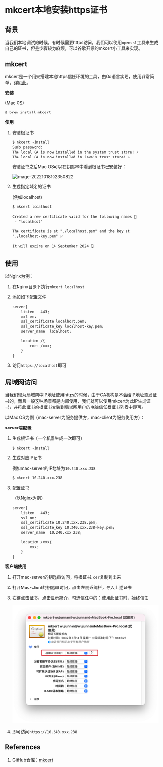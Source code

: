 # mkcert本地安装https证书

## 背景

当我们本地调试的时候，有时候需要https访问，我们可以使用`openssl`工具来生成自己的证书，但是步骤较为麻烦，可以谷歌开源的mkcert小工具来实现。

## mkcert

mkcert是一个用来搭建本地https信任环境的工具，由Go语言实现，使用非常简单，[详见此](https://github.com/FiloSottile/mkcert)。

**安装**

(Mac OS)

```
$ brew install mkcert
```

**使用**

1. 安装根证书

   ```
   $ mkcert -install
   Sudo password:
   The local CA is now installed in the system trust store! ⚡️
   The local CA is now installed in Java's trust store! ☕️
   ```

   安装证书之后Mac OS可以在钥匙串中看到根证书已安装好：

   ![image-20221018102350822](local_install_mkcert_https_certificate_assets/image-20221018102350822.png 'Mac OS根证书')

2. 生成指定域名的证书

   (例如localhost)

   ```
   $ mkcert localhost
   
   Created a new certificate valid for the following names 📜
    - "localhost"
   
   The certificate is at "./localhost.pem" and the key at "./localhost-key.pem" ✅
   
   It will expire on 14 September 2024 🗓
   ```

## 使用

以Nginx为例：

1. 在Nginx目录下执行`mkcert localhost`

2. 添加如下配置文件

   ```nginx
   server{
       listen	443;
       ssl on;
       ssl_certificate localhost.pem;
       ssl_certificate_key localhost-key.pem;
       server_name	localhost;
   
       location /{
           root /xxx;
       }
   }
   ```

3. 访问`https://localhost`即可

## 局域网访问

当我们想为局域网中IP地址使用https的时候，由于CA机构是不会给IP地址颁发证书的，而且一般这种场景都是内部使用，我们就可以使用mkcert为此IP生成证书，并将此证书的根证书安装到局域网用户的电脑信任根证书列表中即可。

以Mac OS为例（mac-server为服务提供方，mac-client为服务使用方）：

**server端配置**

1. 生成根证书（一个机器生成一次即可）

   ```
   $ mkcert -install
   ```

2. 生成对应IP证书

   例如mac-server的IP地址为`10.240.xxx.238`

   ```
   $ mkcert 10.240.xxx.238
   ```

3. 配置证书

   （以Nginx为例）

   ```nginx
   server{
       listen	443;
       ssl on;
       ssl_certificate 10.240.xxx.238.pem;
       ssl_certificate_key 10.240.xxx.238-key.pem;
       server_name	10.240.xxx.238;
   
       location /xxx{
           xxx;
       }
   }
   ```

**客户端使用**

1. 打开mac-server的钥匙串访问，将根证书`.cer`复制到出来

2. 打开Mac-client的钥匙串访问，点击左侧系统栏，导入上述证书

3. 右键点击证书，点击显示简介，勾选信任中的：使用此证书时，始终信任

   ![ca_always_trust](local_install_mkcert_https_certificate_assets/ca_always_trust.png '勾选始终信任证书')

4. 即可访问`https://10.240.xxx.238`

## References

1. GitHub仓库：[mkcert](https://github.com/FiloSottile/mkcert)